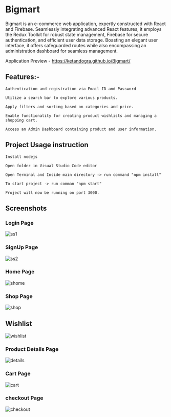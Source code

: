 # Bigmart
Bigmart is an e-commerce web application, expertly constructed with React and Firebase. Seamlessly integrating advanced React features, it employs the Redux Toolkit for robust state management, Firebase for secure authentication, and efficient user data storage. Boasting an elegant user interface, it offers safeguarded routes while also encompassing an administration dashboard for seamless management.


Application Preview - https://ketandogra.github.io/Bigmart/

## Features:-

    Authentication and registration via Email ID and Password

    Utilize a search bar to explore various products.

    Apply filters and sorting based on categories and price.

    Enable functionality for creating product wishlists and managing a shopping cart.

    Access an Admin Dashboard containing product and user information.
    
## Project Usage instruction

    Install nodejs

    Open folder in Visual Studio Code editor

    Open Terminal and Inside main directory -> run command "npm install"

    To start project -> run comman "npm start"

    Project will now be running on port 3000.

## Screenshots

### Login Page
![ss1](https://github.com/ketandogra/Bigmart/assets/75082428/30232598-1273-4624-b15e-27bf1067a450)

### SignUp Page
![ss2](https://github.com/ketandogra/Bigmart/assets/75082428/dcd56dca-cc59-44df-a797-d29b0e300275)

### Home Page
![shome](https://github.com/ketandogra/Bigmart/assets/75082428/07ae28a9-7ee1-41c3-8d62-8451470159d8)

### Shop Page
![shop](https://github.com/ketandogra/Bigmart/assets/75082428/3d0d8b18-ff86-4caf-939c-e75f72aac07c)

## Wishlist
![wishlist](https://github.com/ketandogra/Bigmart/assets/75082428/3a94e7ad-f601-4fc2-b21f-eb3a417cf459)

### Product Details Page
![details](https://github.com/ketandogra/Bigmart/assets/75082428/e2772fcf-b3f3-4e8f-9df2-652100149f03)

### Cart Page
![cart](https://github.com/ketandogra/Bigmart/assets/75082428/56f439ce-dbcb-4629-a9c0-f57d64dfea08)

### checkout Page
![checkout](https://github.com/ketandogra/Bigmart/assets/75082428/bc3a9019-ce8f-4e97-835b-ec9e516895c7)


